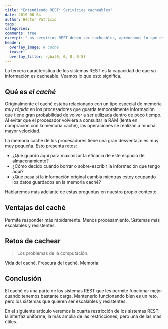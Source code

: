 ```yaml
---
title: "Entendiendo REST: Serivicios cacheables"
date: 2019-08-04
author: Héctor Patricio
tags:
categories: 
comments: true
excerpt: "Los servicios REST deben ser cacheables, aprendamos lo que esto significa y cómo podemos lograrlo."
header:
  overlay_image: # cache
  teaser: 
  overlay_filter: rgba(0, 0, 0, 0.5)
---
```


La tercera característica de los sistemas REST es la capacidad de que su información es cacheable. Veamos lo que esto significa.

## Qué es _el caché_

Originalmente el caché estaba relacionado con un tipo especial de memoria _muy rápida_ en los procesadores que guarda temporalmente información que tiene gran probabilidad de volver a ser utilizada dentro de poco tiempo. Al evitar que el procesador volviera a consultar la RAM (lenta en compración con la memoria caché), las operaciones se realizan a mucha mayor velocidad.

La memoria caché de los procesadores tiene una gran desventaja: es muy muy pequeña. Esto presenta retos:
- ¿Qué guardo aquí para maximizar la eficacia de este espacio de almacenamiento?
- ¿Cómo decido cuándo borrar o sobre-escribir la información que tengo aquí?
- ¿Qué pasa si la información original cambia mientras estoy ocupando los datos guardados en la memoria caché?

Hablaremos más adelante de estas preguntas en nuestro propio contexto.

## Ventajas del caché

Permite responder más rápidamente.
Menos procesamiento.
Sistemas más escalables y resistentes.

## Retos de cachear

> Los problemas de la computación.

Vida del caché.
Frescura del caché.
Memoria

## Conclusión

El caché es una parte de los sistemas REST que les permite funcionar mejor cuando tenemos bastante carga. Mantenerlo funcionando bien es un reto, pero los sistemas que quieren ser escalables y resistentes.

En el siguiente artículo veremos la cuarta restricción de los sistemas REST: la interfaz uniforme, la más amplia de las restricciones, pero una de las más útiles.
